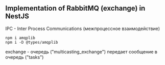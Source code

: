 ## Implementation of RabbitMQ (exchange) in NestJS

IPC - Inter Process Communications (межпроцессное взаимодействие)

```
npm i amqplib
npm i -D @types/amqplib
```

exchange - очередь ("multicasting_exchange") передает сообщение в очередь ("tasks")
